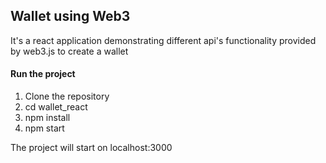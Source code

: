 ## Wallet using Web3

It's a react application demonstrating different api's functionality
provided by web3.js to create a wallet

#### Run the project
1. Clone the repository
2. cd wallet_react
3. npm install
4. npm start

The project will start on localhost:3000